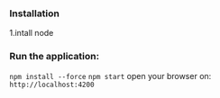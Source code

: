 ### Installation

1.intall node 

### Run the application:
`npm install --force`
`npm start`
open your browser on: `http://localhost:4200`
